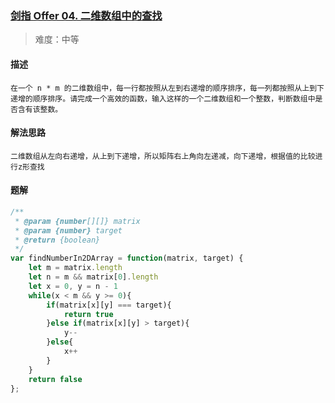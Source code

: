 ### [剑指 Offer 04. 二维数组中的查找](https://leetcode.cn/problems/er-wei-shu-zu-zhong-de-cha-zhao-lcof/?plan=lcof&plan_progress=zuo0mji)

> 难度：中等

#### 描述
```
在一个 n * m 的二维数组中，每一行都按照从左到右递增的顺序排序，每一列都按照从上到下递增的顺序排序。请完成一个高效的函数，输入这样的一个二维数组和一个整数，判断数组中是否含有该整数。
```

#### 解法思路
```
二维数组从左向右递增，从上到下递增，所以矩阵右上角向左递减，向下递增，根据值的比较进行z形查找
```

#### 题解

```JavaScript
/**
 * @param {number[][]} matrix
 * @param {number} target
 * @return {boolean}
 */
var findNumberIn2DArray = function(matrix, target) {
    let m = matrix.length
    let n = m && matrix[0].length
    let x = 0, y = n - 1
    while(x < m && y >= 0){
        if(matrix[x][y] === target){
            return true
        }else if(matrix[x][y] > target){
            y--
        }else{
            x++
        }
    }
    return false
};
```